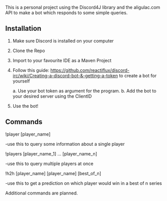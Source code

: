 This is a personal project using the Discord4J library and the aligulac.com API to make a bot which responds to some simple queries.

## Installation

1. Make sure Discord is installed on your computer

2. Clone the Repo

3. Import to your favourite IDE as a Maven Project 

4. Follow this guide: https://github.com/reactiflux/discord-irc/wiki/Creating-a-discord-bot-&-getting-a-token to create a bot for yourself
    
    a. Use your bot token as argument for the program.
    b. Add the bot to your desired server using the ClientID
 
5. Use the bot!





## Commands

!player [player_name]

-use this to query some information about a single player

!players [player_name_1] ... [player_name_n]

-use this to query multiple players at once

!h2h [player_name] [player_name] [best_of_n]

-use this to get a prediction on which player would win in a best of n series

Additional commands are planned.
